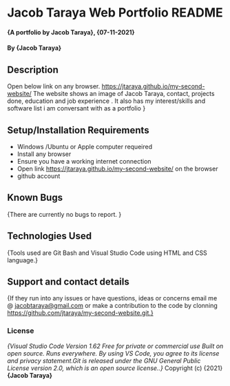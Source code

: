 # Jacob Taraya Web Portfolio README
#### {A portfolio by Jacob Taraya}, {07-11-2021}
#### By **{Jacob Taraya}**
## Description
Open below link on any browser.
https://jtaraya.github.io/my-second-website/
The website shows an image of Jacob Taraya, contact, projects done, education and job experience . It also has my interest/skills and software list i am conversant with as a portfolio }
## Setup/Installation Requirements
* Windows /Ubuntu or Apple computer requeired
* Install any browser
* Ensure you have a working internet connection
* Open link https://jtaraya.github.io/my-second-website/ on the browser
* github account
## Known Bugs
{There are currently no bugs to report. }
## Technologies Used
{Tools used are Git Bash and Visual Studio Code using HTML and CSS language.}
## Support and contact details
{If they run into any issues or have questions, ideas or concerns email me @ jacobtaraya@gmail.com or make a contribution to the code by clonning https://github.com/jtaraya/my-second-website.git.}
### License
*{Visual Studio Code Version 1.62 Free for private or commercial use Built on open source. Runs everywhere. By using VS Code, you agree to its license and privacy statement.Git is released under the GNU General Public License version 2.0, which is an open source license..}*
Copyright (c) {2021} **{Jacob Taraya}**
